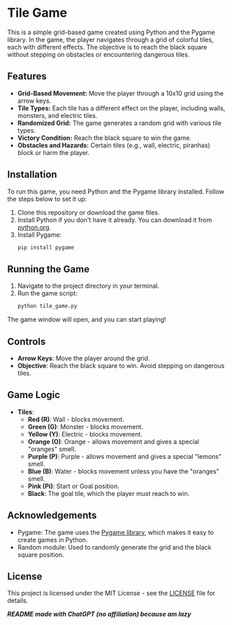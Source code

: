 # Tile Game

This is a simple grid-based game created using Python and the Pygame library. In the game, the player navigates through a grid of colorful tiles, each with different effects. The objective is to reach the black square without stepping on obstacles or encountering dangerous tiles.

## Features

- **Grid-Based Movement:** Move the player through a 10x10 grid using the arrow keys.
- **Tile Types:** Each tile has a different effect on the player, including walls, monsters, and electric tiles.
- **Randomized Grid:** The game generates a random grid with various tile types.
- **Victory Condition:** Reach the black square to win the game.
- **Obstacles and Hazards:** Certain tiles (e.g., wall, electric, piranhas) block or harm the player.

## Installation

To run this game, you need Python and the Pygame library installed. Follow the steps below to set it up:

1. Clone this repository or download the game files.
2. Install Python if you don't have it already. You can download it from [python.org](https://www.python.org/downloads/).
3. Install Pygame:
    ```bash
    pip install pygame
    ```

## Running the Game

1. Navigate to the project directory in your terminal.
2. Run the game script:
    ```bash
    python tile_game.py
    ```

The game window will open, and you can start playing!

## Controls

- **Arrow Keys**: Move the player around the grid.
- **Objective**: Reach the black square to win. Avoid stepping on dangerous tiles.

## Game Logic

- **Tiles**:
  - **Red (R)**: Wall - blocks movement.
  - **Green (G)**: Monster - blocks movement.
  - **Yellow (Y)**: Electric - blocks movement.
  - **Orange (O)**: Orange - allows movement and gives a special "oranges" smell.
  - **Purple (P)**: Purple - allows movement and gives a special "lemons" smell.
  - **Blue (B)**: Water - blocks movement unless you have the "oranges" smell.
  - **Pink (Pi)**: Start or Goal position.
  - **Black**: The goal tile, which the player must reach to win.

## Acknowledgements

- Pygame: The game uses the [Pygame library](https://www.pygame.org/), which makes it easy to create games in Python.
- Random module: Used to randomly generate the grid and the black square position.

## License

This project is licensed under the MIT License - see the [LICENSE](LICENSE) file for details.

***README made with ChatGPT (no affiliation) because am lazy***
